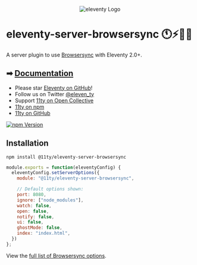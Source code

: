<p align="center"><img src="https://www.11ty.dev/img/logo-github.png" alt="eleventy Logo"></p>

# eleventy-server-browsersync 🕚⚡️🎈🐀

A server plugin to use [Browsersync](https://browsersync.io/) with Eleventy 2.0+.

## ➡ [Documentation](https://www.11ty.dev/docs/watch-serve/#using-browsersync-with-eleventy-2.0)

- Please star [Eleventy on GitHub](https://github.com/11ty/eleventy/)!
- Follow us on Twitter [@eleven_ty](https://twitter.com/eleven_ty)
- Support [11ty on Open Collective](https://opencollective.com/11ty)
- [11ty on npm](https://www.npmjs.com/org/11ty)
- [11ty on GitHub](https://github.com/11ty)

[![npm Version](https://img.shields.io/npm/v/@11ty/eleventy-dev-server.svg?style=for-the-badge)](https://www.npmjs.com/package/@11ty/eleventy-dev-server)

## Installation

```
npm install @11ty/eleventy-server-browsersync
```

```js
module.exports = function(eleventyConfig) {
  eleventyConfig.setServerOptions({
    module: "@11ty/eleventy-server-browsersync",

    // Default options shown:
    port: 8080,
    ignore: ["node_modules"],
    watch: false,
    open: false,
    notify: false,
    ui: false,
    ghostMode: false,
    index: "index.html",
  })
};
```

View the [full list of Browsersync options](https://browsersync.io/docs/options).


